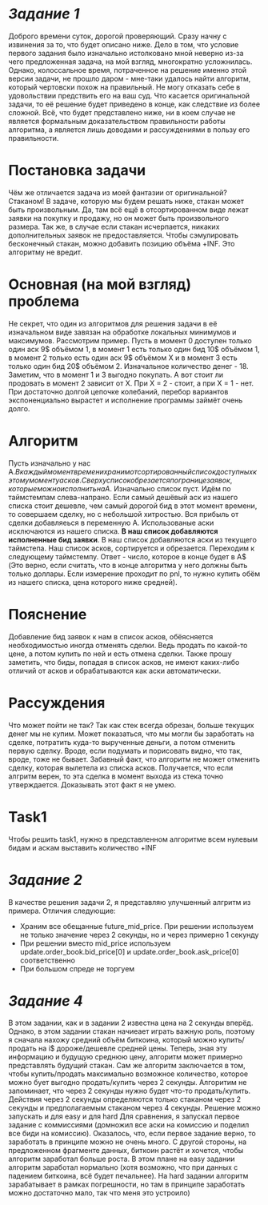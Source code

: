# *Задание 1*
  Доброго времени суток, дорогой проверяющий. Сразу начну с извинения за то, что будет описано ниже. Дело в том, что условие первого задания было изначально истолковано мной неверно из-за чего предложенная задача, на мой взгляд, многократно усложнилась. Однако, колоссальное время, потраченное на решение именно этой версии задачи, не прошло даром - мне-таки удалось найти алгоритм, который чертовски похож на правильный. Не могу отказать себе в удовольствии предствить его на ваш суд. Что касается оригинальной задачи, то её решение будет приведено в конце, как следствие из более сложной.
  Всё, что будет представлено ниже, ни в коем случае не является формальным доказательством правильности работы алгоритма, а является лишь доводами и рассуждениями в пользу его правильности.
# Постановка задачи
  Чём же отличается задача из моей фантазии от оригинальной? Стаканом! В задаче, которую мы будем решать ниже, стакан может быть произвольным. Да, там всё ещё в отсортированном виде лежат заявки на покупку и продажу, но он может быть произвольного размера. Так же, в случае если стакан исчерпается, никаких дополнительных заявок не предоставляется. Чтобы сэмулировать бесконечный стакан, можно добавить позицию объёма +INF. Это алгоритму не вредит.
# Основная (на мой взгляд) проблема
  Не секрет, что один из алгоритмов для решения задачи в её изначальном виде завязан на обработке локальных минимумов и максимумов. Рассмотрим пример. Пусть в момент 0 доступен только один аск 9$ объёмом 1, в момент 1 есть только один бид 10$ объёмом 1, в момент 2 только есть один аск 9$ объёмом X и в момент 3 есть только один бид 20$ объёмом 2. Изначальное количество денег - 18. Заметим, что в момент 1 и 3 выгодно покупать. А вот стоит ли продовать в момент 2 зависит от X. При X = 2 - стоит, а при X = 1 - нет. При достаточно долгой цепочке колебаний, перебор вариантов экспоненциально вырастет и исполнение программы займёт очень долго.
# Алгоритм 
  Пусть изначально у нас А$. В каждый момент времени храним отсортированный список доступных к этому моменту асков. Сверху список обрезается по границе заявок, которые можно исполнить на A$. Изначально список пуст. Идём по таймстемпам слева-напрано. Если самый дешёвый аск из нашего списка стоит дешевле, чем самый дорогой бид в этот момент времени, то совершаем сделку, но с небольшой хитростью. Вся прибыль от сделки добавляеься в переменную А. Использованые аски исключаются из нашего списка. **В наш список добавляются исполненные бид заявки**. В наш список добавляются аски из текущего таймстепа. Наш список асков, сортируется и обрезается. Переходим к следующему таймстемпу. Ответ - число, которое в конце будет в A$ (Это верно, если считать, что в конце алгоритма у него должны быть только доллары. Если измерение проходит по pnl, то нужно купить обём из нашего списка, цена которого ниже средней).
# Пояснение
  Добавление бид заявок к нам в список асков, обёясняется необходимостью иногда отменять сделки. Ведь продать по какой-то цене, а потом купить по ней и есть отмена сделки. Также прошу заметить, что биды, попадая в список асков, не имеют каких-либо отличий от асков и обрабатываются как аски автоматически.
# Рассуждения
  Что может пойти не так? Так как стек всегда обрезан, больше текущих денег мы не купим. Может показаться, что мы могли бы заработать на сделке, потратить куда-то вырученные деньги, а потом отменить первую сделку. Вроде, если подумать и порисовать видно, что так, вроде, тоже не бывает. Забавный факт, что алгоритм не может отменить сделку, которая вылетела из списка асков. Получается, что если алгритм верен, то эта сделка в момент выхода из стека точно утверждается. Доказывать этот факт я не умею.
# Task1
  Чтобы решить task1, нужно в представленном алгоритме всем нулевым бидам и аскам выставить количество +INF
  
  
# *Задание 2*
  В качестве решения задачи 2, я представляю улучшенный алгритм из примера. Отличия следующие:
* Храним все обещанные future_mid_price. При решении используем не только значение через 2 секунды, но и через примерно 1 секунду
* При решении вместо mid_price используем update.order_book.bid_price[0] и update.order_book.ask_price[0] соответственно
* При большом спреде не торгуем

# *Задание 4*
  В этом задании, как и в задании 2 известна цена на 2 секунды вперёд. Однако, в этом задании стакан начиеает играть важную роль, поэтому я сначала нахожу средний объём биткоина, который можно купить/продать на i$ дороже/дешевле средней цены. Теперь, зная эту информацию и будущую среднюю цену, алгоритм может примерно представлять будущий стакан. Сам же алгоритм заключается в том, чтобы купить/продать максимально возможное количество, которое можно бует выгодно продать/купить через 2 секунды. Алгоритим не запоминает, что через 2 секунды нужно будет что-то продать/купить. Действия через 2 секунды определяются только стаканом через 2 секунды и предполагаемым стаканом через 4 секунды. Решение можно запускать и для easy и для hard
  Для сравнения, я запускал первое задание с коммиссиями (домножил все аски на комиссию и поделил все биди на комиссию). Оказалось, что, если первое задание верно, то заработать в принципе можно не очень много. С другой стороны, на предложенном фрагменте данных, биткоин растёт и хочется, чтобы алгоритм заработал больше роста. В этом плане на easy задании алгоритм заработал нормально (хотя возможно, что при данных с падением биткоина, всё будет печальнее). На hard задании алгоритм зарабатывает в рамках погрешности, но там в принципе заработать можно достаточно мало, так что меня это устроило)
